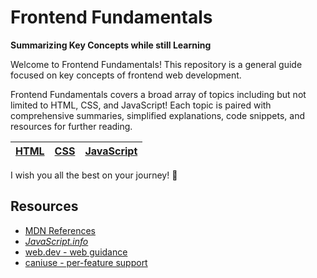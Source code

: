 # Frontend Fundamentals

**Summarizing Key Concepts while still Learning**

Welcome to Frontend Fundamentals! This repository is a general guide focused on key concepts of frontend web development.

Frontend Fundamentals covers a broad array of topics including but not limited to HTML, CSS, and JavaScript! Each topic is paired with comprehensive summaries, simplified explanations, code snippets, and resources for further reading.

| [HTML](./mds/html/README.md) | [CSS](./mds/css/README.md) | [JavaScript](./mds/js/README.md) |
| ---------------------------- | -------------------------- | -------------------------------- |

I wish you all the best on your journey! 🙌

## Resources

- [MDN References](https://developer.mozilla.org/en-US/docs/Web)
- [_JavaScript.info_](https://javascript.info/)
- [web.dev - web guidance](https://web.dev/)
- [caniuse - per-feature support](https://caniuse.com/)
